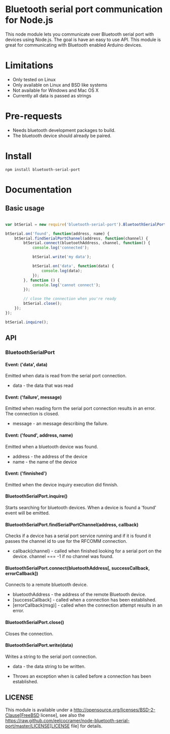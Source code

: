 # Bluetooth serial port communication for Node.js

This node module lets you communicate over Bluetooth serial port with devices using Node.js. The goal is have an easy to use API. This module is great for communicating with Bluetooth enabled Arduino devices.

# Limitations

* Only tested on Linux
* Only available on Linux and BSD like systems
* Not available for Windows and Mac OS X
* Currently all data is passed as strings

# Pre-requests

* Needs bluetooth development packages to build.
* The bluetooth device should already be paired.

# Install

`npm install bluetooth-serial-port`

# Documentation

## Basic usage

```javascript

var btSerial = new require('bluetooth-serial-port').BluetoothSerialPort();

btSerial.on('found', function(address, name) {
	btSerial.findSerialPortChannel(address, function(channel) {
		btSerial.connect(bluetoothAddress, channel, function() {
			console.log('connected');

			btSerial.write('my data');

			btSerial.on('data', function(data) {
				console.log(data);
			});
		}, function () {
			console.log('cannot connect');
		});

		// close the connection when you're ready
		btSerial.close();		
	});
});

btSerial.inquire();
```

## API

### BluetoothSerialPort

#### Event: ('data', data)

Emitted when data is read from the serial port connection.

* data - the data that was read

#### Event: ('failure', message)

Emitted when reading form the serial port connection results in an error. The connection is closed.

* message - an message describing the failure.

#### Event: ('found', address, name)

Emitted when a bluetooth device was found.

* address - the address of the device
* name - the name of the device

#### Event: ('finnished')

Emitted when the device inquiry execution did finnish.

#### BluetoothSerialPort.inquire()

Starts searching for bluetooth devices. When a device is found a 'found' event will be emitted.

#### BluetoothSerialPort.findSerialPortChannel(address, callback)

Checks if a device has a serial port service running and if it is found it passes the channel id to use for the RFCOMM connection.

* callback(channel) - called when finished looking for a serial port on the device. channel === -1 if no channel was found.

#### BluetoothSerialPort.connect(bluetoothAddress[, successCallback, errorCallback])

Connects to a remote bluetooth device.

* bluetoothAddress - the address of the remote Bluetooth device.
* [successCallback] - called when a connection has been established.
* [errorCallback(msg)] - called when the connection attempt results in an error.

#### BluetoothSerialPort.close()

Closes the connection.

#### BluetoothSerialPort.write(data)

Writes a string to the serial port connection.

* data - the data string to be written.

* Throws an exception when is called before a connection has been established.

## LICENSE

This module is available under a http://opensource.org/licenses/BSD-2-Clause[FreeBSD license], see also the https://raw.github.com/eelcocramer/node-bluetooth-serial-port/master/LICENSE[LICENSE file] for details.